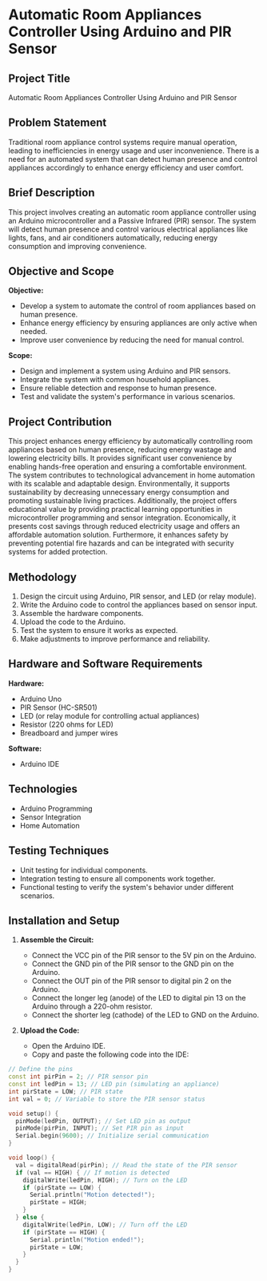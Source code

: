 # Automatic Room Appliances Controller Using Arduino and PIR Sensor

## Project Title
Automatic Room Appliances Controller Using Arduino and PIR Sensor

## Problem Statement
Traditional room appliance control systems require manual operation, leading to inefficiencies in energy usage and user inconvenience. There is a need for an automated system that can detect human presence and control appliances accordingly to enhance energy efficiency and user comfort.

## Brief Description
This project involves creating an automatic room appliance controller using an Arduino microcontroller and a Passive Infrared (PIR) sensor. The system will detect human presence and control various electrical appliances like lights, fans, and air conditioners automatically, reducing energy consumption and improving convenience.

## Objective and Scope
**Objective:**
- Develop a system to automate the control of room appliances based on human presence.
- Enhance energy efficiency by ensuring appliances are only active when needed.
- Improve user convenience by reducing the need for manual control.

**Scope:**
- Design and implement a system using Arduino and PIR sensors.
- Integrate the system with common household appliances.
- Ensure reliable detection and response to human presence.
- Test and validate the system's performance in various scenarios.

## Project Contribution
This project enhances energy efficiency by automatically controlling room appliances based on human presence, reducing energy wastage and lowering electricity bills. It provides significant user convenience by enabling hands-free operation and ensuring a comfortable environment. The system contributes to technological advancement in home automation with its scalable and adaptable design. Environmentally, it supports sustainability by decreasing unnecessary energy consumption and promoting sustainable living practices. Additionally, the project offers educational value by providing practical learning opportunities in microcontroller programming and sensor integration. Economically, it presents cost savings through reduced electricity usage and offers an affordable automation solution. Furthermore, it enhances safety by preventing potential fire hazards and can be integrated with security systems for added protection.

## Methodology
1. Design the circuit using Arduino, PIR sensor, and LED (or relay module).
2. Write the Arduino code to control the appliances based on sensor input.
3. Assemble the hardware components.
4. Upload the code to the Arduino.
5. Test the system to ensure it works as expected.
6. Make adjustments to improve performance and reliability.

## Hardware and Software Requirements
**Hardware:**
- Arduino Uno
- PIR Sensor (HC-SR501)
- LED (or relay module for controlling actual appliances)
- Resistor (220 ohms for LED)
- Breadboard and jumper wires

**Software:**
- Arduino IDE

## Technologies
- Arduino Programming
- Sensor Integration
- Home Automation

## Testing Techniques
- Unit testing for individual components.
- Integration testing to ensure all components work together.
- Functional testing to verify the system's behavior under different scenarios.

## Installation and Setup
1. **Assemble the Circuit:**
   - Connect the VCC pin of the PIR sensor to the 5V pin on the Arduino.
   - Connect the GND pin of the PIR sensor to the GND pin on the Arduino.
   - Connect the OUT pin of the PIR sensor to digital pin 2 on the Arduino.
   - Connect the longer leg (anode) of the LED to digital pin 13 on the Arduino through a 220-ohm resistor.
   - Connect the shorter leg (cathode) of the LED to GND on the Arduino.

2. **Upload the Code:**
   - Open the Arduino IDE.
   - Copy and paste the following code into the IDE:

```cpp
// Define the pins
const int pirPin = 2; // PIR sensor pin
const int ledPin = 13; // LED pin (simulating an appliance)
int pirState = LOW; // PIR state
int val = 0; // Variable to store the PIR sensor status

void setup() {
  pinMode(ledPin, OUTPUT); // Set LED pin as output
  pinMode(pirPin, INPUT); // Set PIR pin as input
  Serial.begin(9600); // Initialize serial communication
}

void loop() {
  val = digitalRead(pirPin); // Read the state of the PIR sensor
  if (val == HIGH) { // If motion is detected
    digitalWrite(ledPin, HIGH); // Turn on the LED
    if (pirState == LOW) {
      Serial.println("Motion detected!");
      pirState = HIGH;
    }
  } else {
    digitalWrite(ledPin, LOW); // Turn off the LED
    if (pirState == HIGH) {
      Serial.println("Motion ended!");
      pirState = LOW;
    }
  }
}

